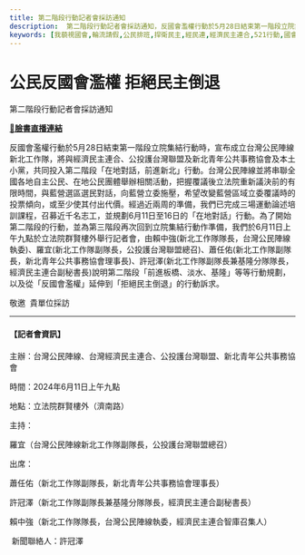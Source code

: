 ```yaml
---
title: 第二階段行動記者會採訪通知
description:  第二階段行動記者會採訪通知，反國會濫權行動於5月28日結束第一階段立院集結行動時，宣布成立台灣公民陣線新北工作隊，將與經濟民主連合、公投護台灣聯盟及新北青年公共事務協會及本土小黨，共同投入第二階段「在地對話，前進新北」行動。台灣公民陣線並將串聯全國各地自主公民、在地公民團體舉辦相關活動，把握覆議後立法院重新議決前的有限時間，與藍營選區選民對話，向藍營立委施壓，希望改變藍營區域立委覆議時的投票傾向，或至少使其付出代價。經過近兩周的準備，我們已完成三場運動論述培訓課程，召募近千名志工，並規劃6月11日至16日的「在地對話」行動。為了開始第二階段的行動，並為第三階段再次回到立院集結行動作準備，我們於6月11日上午九點於立法院群賢樓外舉行記者會，由賴中強(新北工作隊隊長，台灣公民陣線執委)、羅宜(新北工作隊副隊長，公投護台灣聯盟總召)、蕭任佑(新北工作隊副隊長，新北青年公共事務協會理事長)、許冠澤(新北工作隊副隊長兼基隆分隊隊長，經濟民主連合副秘書長)說明第二階段「前進板橋、淡水、基隆」等等行動規劃，以及從「反國會濫權」延伸到「拒絕民主倒退」的行動訴求。
keywords: [我藐視國會,輪流請假,公民排班,捍衛民主,經民連,經濟民主連合,521行動,國會濫權,立院集結,在地對話,前進新北]
---
```


# 公民反國會濫權 拒絕民主倒退 
第二階段行動記者會採訪通知
​

[**🔗臉書直播連結**](https://www.facebook.com/watch/live/?ref=watch_permalink&v=1447473972825746)

反國會濫權行動於5月28日結束第一階段立院集結行動時，宣布成立台灣公民陣線新北工作隊，將與經濟民主連合、公投護台灣聯盟及新北青年公共事務協會及本土小黨，共同投入第二階段「在地對話，前進新北」行動。
​
台灣公民陣線並將串聯全國各地自主公民、在地公民團體舉辦相關活動，把握覆議後立法院重新議決前的有限時間，與藍營選區選民對話，向藍營立委施壓，希望改變藍營區域立委覆議時的投票傾向，或至少使其付出代價。
​
經過近兩周的準備，我們已完成三場運動論述培訓課程，召募近千名志工，並規劃6月11日至16日的「在地對話」行動。為了開始第二階段的行動，並為第三階段再次回到立院集結行動作準備，我們於6月11日上午九點於立法院群賢樓外舉行記者會，由賴中強(新北工作隊隊長，台灣公民陣線執委)、羅宜(新北工作隊副隊長，公投護台灣聯盟總召)、蕭任佑(新北工作隊副隊長，新北青年公共事務協會理事長)、許冠澤(新北工作隊副隊長兼基隆分隊隊長，經濟民主連合副秘書長)說明第二階段「前進板橋、淡水、基隆」等等行動規劃，以及從「反國會濫權」延伸到「拒絕民主倒退」的行動訴求。

敬邀 ​ 貴單位採訪

---

#### 【記者會資訊】

主辦：台灣公民陣線、台灣經濟民主連合、公投護台灣聯盟、新北青年公共事務協會

時間：2024年6月11日上午九點

地點：立法院群賢樓外（濟南路）

主持：

羅宜（台灣公民陣線新北工作隊副隊長，公投護台灣聯盟總召）

出席：

蕭任佑（新北工作隊副隊長，新北青年公共事務協會理事長）

許冠澤（新北工作隊副隊長兼基隆分隊隊長，經濟民主連合副秘書長）

賴中強（新北工作隊隊長，台灣公民陣線執委，經濟民主連合智庫召集人）

​
新聞聯絡人：許冠澤